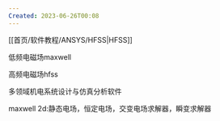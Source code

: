 ```yaml
---
Created: 2023-06-26T00:08
---
```

[[首页/软件教程/ANSYS/HFSS|HFSS]]

低频电磁场maxwell

高频电磁场hfss

多领域机电系统设计与仿真分析软件

  

maxwell 2d:静态电场，恒定电场，交变电场求解器，瞬变求解器